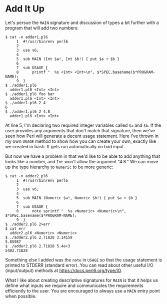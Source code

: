 # Add It Up

Let's persue the ```MAIN``` signature and discussion of types a bit further with a program that will add two numbers:

```
$ cat -n adder1.pl6
     1 	#!/usr/bin/env perl6
     2
     3 	use v6;
     4
     5 	sub MAIN (Int $a!, Int $b!) { put $a + $b }
     6
     7 	sub USAGE {
     8 	    printf "  %s <Int> <Int>\n", $*SPEC.basename($*PROGRAM-NAME);
     9 	}
$ ./adder1.pl6
  adder1.pl6 <Int> <Int>
$ ./adder1.pl6 foo bar
  adder1.pl6 <Int> <Int>
$ ./adder1.pl6 2 4
6
$ ./adder1.pl6 2 4.8
  adder1.pl6 <Int> <Int>
```

At line 5, I'm declaring two required integer variables called ```$a``` and ```$b```.  If the user provides any arguments that don't match that signature, then we've seen how Perl will generate a decent usage statement.  Here I've thrown in my own ```USAGE``` method to show how you can create your own, exactly like we created in bash.  It gets run automatically on bad input.

But now we have a problem in that we'd like to be able to add anything that looks like a number, and ```Int``` won't allow the argument "4.8."  We can move up the type hierarchy to ```Numeric``` to be more generic:

```
$ cat -n adder2.pl6
     1 	#!/usr/bin/env perl6
     2
     3 	use v6;
     4
     5 	sub MAIN (Numeric $a!, Numeric $b!) { put $a + $b }
     6
     7 	sub USAGE {
     8 	    note sprintf "  %s <Numeric> <Numeric>\n", $*SPEC.basename($*PROGRAM-NAME);
     9 	}
$ ./adder2.pl6 2>err
$ cat err
  adder2.pl6 <Numeric> <Numeric>
$ ./adder2.pl6 2.71828 3.14159
5.85987
$ ./adder2.pl6 2.71828 5.4e+3
5402.71828
```

Something else I added was the ```note``` in ```USAGE``` so that the usage statement is printed to STDERR (standard error).  You can read about other useful I/O (input/output) methods at https://docs.perl6.org/type/IO.

What I like about creating descriptive signatures for ```MAIN``` is that it helps us define what inputs we require and communicates the requirements efficiently to the user.  You are encouraged to always use a ```MAIN``` entry point when possible.